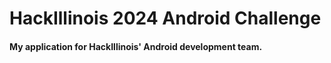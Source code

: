 # HackIllinois 2024 Android Challenge

#### My application for HackIllinois' Android development team.
